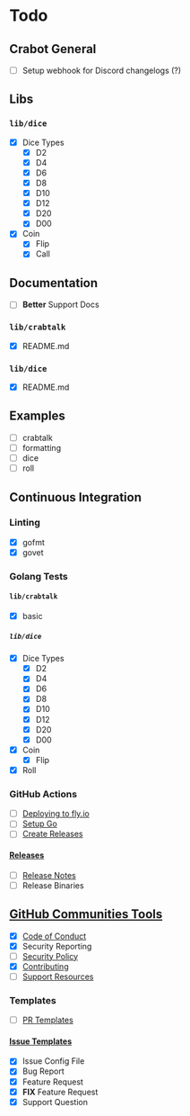 <!-- markdownlint-disable MD024 -->
# Todo

## Crabot General

- [ ] Setup webhook for Discord changelogs (?)

## Libs

### `lib/dice`

- [x] Dice Types
  - [x] D2
  - [x] D4
  - [x] D6
  - [x] D8
  - [x] D10
  - [x] D12
  - [x] D20
  - [x] D00
- [x] Coin
  - [x] Flip
  - [x] Call

## Documentation

- [ ] **Better** Support Docs

### `lib/crabtalk`

- [x] README.md

### `lib/dice`

- [x] README.md

## Examples

- [ ] crabtalk
- [ ] formatting
- [ ] dice
- [ ] roll

## Continuous Integration

### Linting

- [x] gofmt
- [x] govet

### Golang Tests

#### `lib/crabtalk`

- [x] basic

##### `lib/dice`

- [x] Dice Types
  - [x] D2
  - [x] D4
  - [x] D6
  - [x] D8
  - [x] D10
  - [x] D12
  - [x] D20
  - [x] D00
- [x] Coin
  - [x] Flip
- [x] Roll

<!-- ### [Git Hooks](https://git-scm.com/book/en/v2/Customizing-Git-Git-Hooks) -->

### GitHub Actions

- [ ] [Deploying to fly.io](https://fly.io/docs/app-guides/continuous-deployment-with-github-actions/)
- [ ] [Setup Go](https://github.com/actions/setup-go/)
- [ ] [Create Releases](https://docs.github.com/repositories/releasing-projects-on-github/managing-releases-in-a-repository)
<!-- - [ ] GitHub Pages -->

#### [Releases](https://docs.github.com/repositories/releasing-projects-on-github/about-releases)

- [ ] [Release Notes](https://docs.github.com/repositories/releasing-projects-on-github/automatically-generated-release-notes)
- [ ] Release Binaries

## [GitHub Communities Tools](https://docs.github.com/communities)

- [x] [Code of Conduct](https://docs.github.com/communities/setting-up-your-project-for-healthy-contributions/adding-a-code-of-conduct-to-your-project)
- [x] Security Reporting
- [ ] [Security Policy](https://docs.github.com/code-security/getting-started/adding-a-security-policy-to-your-repository)
- [x] [Contributing](https://docs.github.com/communities/setting-up-your-project-for-healthy-contributions/setting-guidelines-for-repository-contributors)
- [ ] [Support Resources](https://docs.github.com/communities/setting-up-your-project-for-healthy-contributions/adding-support-resources-to-your-project)

### Templates

- [ ] [PR Templates](https://docs.github.com/communities/using-templates-to-encourage-useful-issues-and-pull-requests/creating-a-pull-request-template-for-your-repository)

#### [Issue Templates](https://docs.github.com/communities/using-templates-to-encourage-useful-issues-and-pull-requests/syntax-for-issue-forms)

- [x] Issue Config File
- [x] Bug Report
- [x] Feature Request
- [x] **FIX** Feature Request
- [x] Support Question
